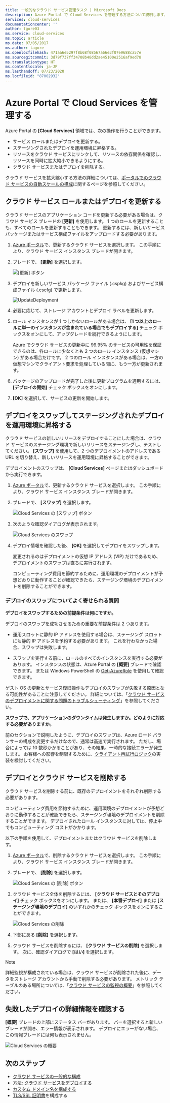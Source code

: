 ```yaml
---
title: 一般的なクラウド サービス管理タスク | Microsoft Docs
description: Azure Portal で Cloud Services を管理する方法について説明します。 これらの例では、Azure ポータルを使用します。
services: cloud-services
documentationcenter: ''
author: tgore03
ms.service: cloud-services
ms.topic: article
ms.date: 07/05/2017
ms.author: tagore
ms.openlocfilehash: 471aa6e5297f8b68f08567a66e3f07e9688ca57e
ms.sourcegitcommit: 3d79f737ff34708b48dd2ae45100e2516af9ed78
ms.translationtype: HT
ms.contentlocale: ja-JP
ms.lasthandoff: 07/23/2020
ms.locfileid: "87002932"
---
```

# <a name="manage-cloud-services-in-the-azure-portal"></a>Azure Portal で Cloud Services を管理する
Azure Portal の **[Cloud Services]** 領域では、次の操作を行うことができます。

* サービス ロールまたはデプロイを更新する。
* ステージングされたデプロイを運用環境に昇格する。
* リソースをクラウド サービスにリンクして、リソースの依存関係を確認し、リソースを同時に拡大縮小できるようにする。
* クラウド サービスまたはデプロイを削除する。

クラウド サービスを拡大縮小する方法の詳細については、[ポータルでのクラウド サービスの自動スケールの構成](cloud-services-how-to-scale-portal.md)に関するページを参照してください。

## <a name="update-a-cloud-service-role-or-deployment"></a>クラウド サービス ロールまたはデプロイを更新する
クラウド サービスのアプリケーション コードを更新する必要がある場合は、クラウド サービス ブレードの **[更新]** を使用します。 1 つのロールを更新することも、すべてのロールを更新することもできます。 更新するには、新しいサービス パッケージまたはサービス構成ファイルをアップロードする必要があります。

1. [Azure ポータル][Azure portal]で、更新するクラウド サービスを選択します。 この手順により、クラウド サービス インスタンス ブレードが開きます。

2. ブレードで、 **[更新]** を選択します。

    ![[更新] ボタン](./media/cloud-services-how-to-manage-portal/update-button.png)

3. デプロイを新しいサービス パッケージ ファイル (.cspkg) およびサービス構成ファイル (.cscfg) で更新します。

    ![UpdateDeployment](./media/cloud-services-how-to-manage-portal/update-blade.png)

4. 必要に応じて、ストレージ アカウントとデプロイ ラベルを更新します。

5. ロール インスタンスが 1 つしかないロールがある場合は、 **[1 つ以上のロールに単一のインスタンスが含まれている場合でもデプロイする]** チェック ボックスをオンにして、アップグレードを続行できるようにします。

    Azure でクラウド サービスの更新中に 99.95% のサービスの可用性を保証できるのは、各ロールに少なくとも 2 つのロール インスタンス (仮想マシン) がある場合だけです。 2 つのロール インスタンスがある場合は、一方の仮想マシンでクライアント要求を処理している間に、もう一方が更新されます。

6. パッケージのアップロードが完了した後に更新プログラムを適用するには、 **[デプロイの開始]** チェック ボックスをオンにします。

7. **[OK]** を選択して、サービスの更新を開始します。

## <a name="swap-deployments-to-promote-a-staged-deployment-to-production"></a>デプロイをスワップしてステージングされたデプロイを運用環境に昇格する
クラウド サービスの新しいリリースをデプロイすることにした場合は、クラウド サービスのステージング環境で新しいリリースをステージングし、テストしてください。 **[スワップ]** を使用して、2 つのデプロイメントのアドレスである URL を切り替え、新しいリリースを運用環境に昇格することができます。

デプロイメントのスワップは、 **[Cloud Services]** ページまたはダッシュボードから実行できます。

1. [Azure ポータル][Azure portal]で、更新するクラウド サービスを選択します。 この手順により、クラウド サービス インスタンス ブレードが開きます。

2. ブレードで、 **[スワップ]** を選択します。

    ![Cloud Services の [スワップ] ボタン](./media/cloud-services-how-to-manage-portal/swap-button.png)

3. 次のような確認ダイアログが表示されます。

    ![Cloud Services のスワップ](./media/cloud-services-how-to-manage-portal/swap-prompt.png)

4. デプロイ情報を確認した後、 **[OK]** を選択してデプロイをスワップします。

    変更されるのはデプロイメントの仮想 IP アドレス (VIP) だけであるため、デプロイメントのスワップは直ちに実行されます。

    コンピューティング費用を節約するために、運用環境のデプロイメントが予想どおりに動作することが確認できたら、ステージング環境のデプロイメントを削除することができます。

### <a name="common-questions-about-swapping-deployments"></a>デプロイのスワップについてよく寄せられる質問

**デプロイをスワップするための前提条件は何にですか。**

デプロイのスワップを成功させるための重要な前提条件は 2 つあります。

- 運用スロットに静的 IP アドレスを使用する場合は、ステージング スロットにも静的 IP アドレスを予約する必要があります。 これを行わなかった場合、スワップは失敗します。

- スワップを実行する前に、ロールのすべてのインスタンスを実行する必要があります。 インスタンスの状態は、Azure Portal の **[概要]** ブレードで確認できます。 または Windows PowerShell の [Get-AzureRole](/powershell/module/servicemanagement/azure.service/get-azurerole?view=azuresmps-3.7.0) を使用して確認できます。

ゲスト OS の更新とサービス復旧操作もデプロイのスワップが失敗する原因となる可能性があることに注意してください。 詳細については、「[クラウド サービスのデプロイメントに関する問題のトラブルシューティング](cloud-services-troubleshoot-deployment-problems.md)」を参照してください。

**スワップで、アプリケーションのダウンタイムは発生しますか。どのように対応する必要がありますか。**

前のセクションで説明したように、デプロイのスワップは、Azure ロード バランサーの構成を変更するだけなので、通常は高速で実行されます。 ただし、場合によっては 10 数秒かかることがあり、その結果、一時的な接続エラーが発生します。 お客様への影響を制限するために、[クライアント再試行ロジック](../best-practices-retry-general.md)の実装を検討してください。

## <a name="delete-deployments-and-a-cloud-service"></a>デプロイとクラウド サービスを削除する
クラウド サービスを削除する前に、既存のデプロイメントをそれぞれ削除する必要があります。

コンピューティング費用を節約するために、運用環境のデプロイメントが予想どおりに動作することが確認できたら、ステージング環境のデプロイメントを削除することができます。 デプロイされたロール インスタンスに対しては、停止中でもコンピューティング コストがかかります。

以下の手順を使用して、デプロイメントまたはクラウド サービスを削除します。

1. [Azure ポータル][Azure portal]で、削除するクラウド サービスを選択します。 この手順により、クラウド サービス インスタンス ブレードが開きます。

2. ブレードで、 **[削除]** を選択します。

    ![Cloud Services の [削除] ボタン](./media/cloud-services-how-to-manage-portal/delete-button.png)

3. クラウド サービス全体を削除するには、 **[クラウド サービスとそのデプロイ]** チェック ボックスをオンにします。 または、 **[本番デプロイ]** または **[ステージング環境のデプロイ]** のいずれかのチェック ボックスをオンにすることができます。

    ![Cloud Services の削除](./media/cloud-services-how-to-manage-portal/delete-blade.png)

4. 下部にある **[削除]** を選択します。

5. クラウド サービスを削除するには、 **[クラウド サービスの削除]** を選択します。 次に、確認ダイアログで **[はい]** を選択します。

> [!NOTE]
> 詳細監視が構成されている場合は、クラウド サービスが削除された後に、データをストレージ アカウントから手動で削除する必要があります。 メトリック テーブルのある場所については、「[クラウド サービスの監視の概要](cloud-services-how-to-monitor.md)」を参照してください。


## <a name="find-more-information-about-failed-deployments"></a>失敗したデプロイの詳細情報を確認する
**[概要]** ブレードの上部にステータス バーがあります。 バーを選択すると新しいブレードが開き、エラー情報が表示されます。 デプロイにエラーがない場合、この情報ブレードには何も表示されません。

![Cloud Services の概要](./media/cloud-services-how-to-manage-portal/status-info.png)



[Azure portal]: https://portal.azure.com

## <a name="next-steps"></a>次のステップ
* [クラウド サービスの一般的な構成](cloud-services-how-to-configure-portal.md)
* 方法: [クラウド サービスをデプロイする](cloud-services-how-to-create-deploy-portal.md)
* [カスタム ドメイン名を構成する](cloud-services-custom-domain-name-portal.md)
* [TLS/SSL 証明書](cloud-services-configure-ssl-certificate-portal.md)を構成する



